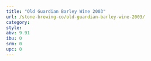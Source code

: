 ```yaml
---
title: "Old Guardian Barley Wine 2003"
url: /stone-brewing-co/old-guardian-barley-wine-2003/
category: 
style: 
abv: 9.91
ibu: 0
srm: 0
upc: 0
---
```


